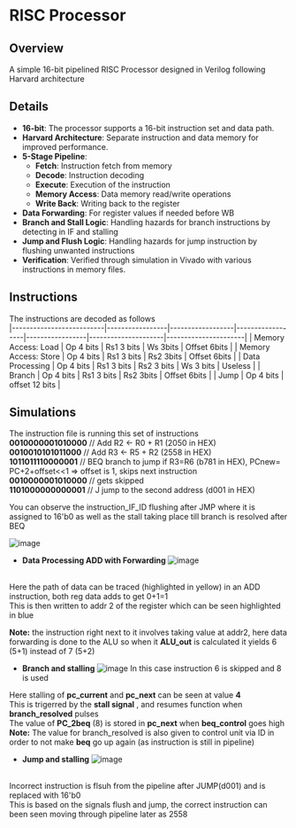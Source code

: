 # RISC Processor

## Overview

A simple 16-bit pipelined RISC Processor designed in Verilog following Harvard architecture

## Details
- **16-bit**: The processor supports a 16-bit instruction set and data path.
- **Harvard Architecture**: Separate instruction and data memory for improved performance.
- **5-Stage Pipeline**: 
  - **Fetch**: Instruction fetch from memory
  - **Decode**: Instruction decoding
  - **Execute**: Execution of the instruction
  - **Memory Access**: Data memory read/write operations
  - **Write Back**: Writing back to the register
- **Data Forwarding**: For register values if needed before WB
- **Branch and Stall Logic**: Handling hazards for branch instructions by detecting in IF and stalling
- **Jump and Flush Logic**: Handling hazards for jump instruction by flushing unwanted instructions
- **Verification**: Verified through simulation in Vivado with various instructions in memory files.

## Instructions 
The instructions are decoded as follows <br>
|--------------------------|-----------------|------------------|------------------|-----------------|---------------------|----------------------|
| Memory Access: Load       | Op 4 bits             | Rs1 3 bits              | Ws 3bits               | Offset 6bits                                 |
| Memory Access: Store      | Op 4 bits             | Rs1 3 bits              | Rs2 3bits              | Offset 6bits                                 |
| Data Processing           | Op 4 bits             | Rs1 3 bits              | Rs2 3 bits             | Ws 3 bits             | Useless              |
| Branch                    | Op 4 bits             | Rs1 3 bits              | Rs2 3bits              | Offset 6bits                                 |
| Jump                      | Op 4 bits             |  offset 12 bits                                                                                 |


## Simulations
The instruction file is running this set of instructions <br>
**0010000001010000** // Add R2 <- R0 + R1 (2050 in HEX) <br>
**0010010101011000** // Add R3 <- R5 + R2 (2558 in HEX) <br>
**1011011110000001** // BEQ branch to jump if R3=R6 (b781 in HEX), PCnew= PC+2+offset<<1 => offset is 1, skips next instruction <br>
**0010000001010000** // gets skipped <br>
**1101000000000001** // J jump to the second address (d001 in HEX) <br>

You can observe the instruction_IF_ID flushing after JMP where it is assigned to 16'b0 as well as the stall taking place till branch is resolved after BEQ

![image](https://github.com/user-attachments/assets/f605ae3c-e3dd-49db-9fd9-e3bcd6150a03) <br>

- **Data Processing ADD with Forwarding**
![image](https://github.com/user-attachments/assets/247de4fc-879c-46a4-91e1-164fbcfdebe0)
<br>
Here the path of data can be traced (highlighted in yellow) in an ADD instruction, both reg data adds to get 0+1=1<br>
This is then written to addr 2 of the register which can be seen highlighted in blue

**Note:** the instruction right next to it involves taking value at addr2, here data forwarding is done to the ALU so when it **ALU_out** is calculated it yields 6 (5+1) instead of 7 (5+2) 
<br>
- **Branch and stalling**
  ![image](https://github.com/user-attachments/assets/e33227aa-ffdd-48bf-b93a-2dba8429bb7f)
In this case instruction 6 is skipped and 8 is used

Here stalling of **pc_current** and **pc_next** can be seen at value **4** <br>
This is trigerred by the **stall signal** , and resumes function when **branch_resolved** pulses <br>
The value of **PC_2beq** (8) is stored in **pc_next** when **beq_control** goes high <br>
**Note:** The value for branch_resolved is also given to control unit via ID in order to not make **beq** go up again (as instruction is still in pipeline)
<br>
- **Jump and stalling**
![image](https://github.com/user-attachments/assets/6c13ab6a-d098-4cc5-97b9-55ab9462684e)
<br>
Incorrect instruction is flsuh from the pipeline after JUMP(d001) and is replaced with 16'b0 <br>
This is based on the signals flush and jump, the correct instruction can been seen moving through pipeline later as 2558
